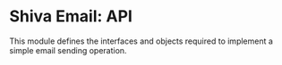 # Shiva Email: API

This module defines the interfaces and objects required to implement a simple email sending operation.